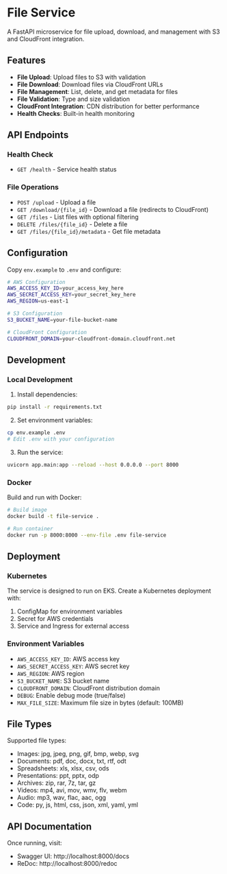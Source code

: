 # File Service

A FastAPI microservice for file upload, download, and management with S3 and CloudFront integration.

## Features

- **File Upload**: Upload files to S3 with validation
- **File Download**: Download files via CloudFront URLs
- **File Management**: List, delete, and get metadata for files
- **File Validation**: Type and size validation
- **CloudFront Integration**: CDN distribution for better performance
- **Health Checks**: Built-in health monitoring

## API Endpoints

### Health Check
- `GET /health` - Service health status

### File Operations
- `POST /upload` - Upload a file
- `GET /download/{file_id}` - Download a file (redirects to CloudFront)
- `GET /files` - List files with optional filtering
- `DELETE /files/{file_id}` - Delete a file
- `GET /files/{file_id}/metadata` - Get file metadata

## Configuration

Copy `env.example` to `.env` and configure:

```bash
# AWS Configuration
AWS_ACCESS_KEY_ID=your_access_key_here
AWS_SECRET_ACCESS_KEY=your_secret_key_here
AWS_REGION=us-east-1

# S3 Configuration
S3_BUCKET_NAME=your-file-bucket-name

# CloudFront Configuration
CLOUDFRONT_DOMAIN=your-cloudfront-domain.cloudfront.net
```

## Development

### Local Development

1. Install dependencies:
```bash
pip install -r requirements.txt
```

2. Set environment variables:
```bash
cp env.example .env
# Edit .env with your configuration
```

3. Run the service:
```bash
uvicorn app.main:app --reload --host 0.0.0.0 --port 8000
```

### Docker

Build and run with Docker:

```bash
# Build image
docker build -t file-service .

# Run container
docker run -p 8000:8000 --env-file .env file-service
```

## Deployment

### Kubernetes

The service is designed to run on EKS. Create a Kubernetes deployment with:

1. ConfigMap for environment variables
2. Secret for AWS credentials
3. Service and Ingress for external access

### Environment Variables

- `AWS_ACCESS_KEY_ID`: AWS access key
- `AWS_SECRET_ACCESS_KEY`: AWS secret key
- `AWS_REGION`: AWS region
- `S3_BUCKET_NAME`: S3 bucket name
- `CLOUDFRONT_DOMAIN`: CloudFront distribution domain
- `DEBUG`: Enable debug mode (true/false)
- `MAX_FILE_SIZE`: Maximum file size in bytes (default: 100MB)

## File Types

Supported file types:
- Images: jpg, jpeg, png, gif, bmp, webp, svg
- Documents: pdf, doc, docx, txt, rtf, odt
- Spreadsheets: xls, xlsx, csv, ods
- Presentations: ppt, pptx, odp
- Archives: zip, rar, 7z, tar, gz
- Videos: mp4, avi, mov, wmv, flv, webm
- Audio: mp3, wav, flac, aac, ogg
- Code: py, js, html, css, json, xml, yaml, yml

## API Documentation

Once running, visit:
- Swagger UI: http://localhost:8000/docs
- ReDoc: http://localhost:8000/redoc

